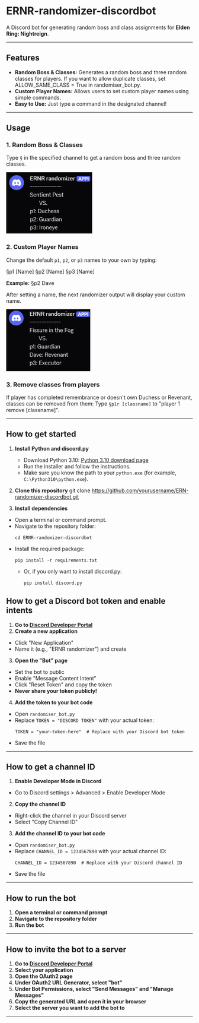 # ERNR-randomizer-discordbot

A Discord bot for generating random boss and class assignments for **Elden Ring: Nightreign**.

---

## Features

- **Random Boss & Classes:** Generates a random boss and three random classes for players. If you want to allow duplicate classes, set ALLOW_SAME_CLASS = True in randomiser_bot.py.
- **Custom Player Names:** Allows users to set custom player names using simple commands.
- **Easy to Use:** Just type a command in the designated channel!

---

## Usage

### 1. Random Boss & Classes

Type `§` in the specified channel to get a random boss and three random classes.

![image](images/example_1.png)

### 2. Custom Player Names

Change the default `p1`, `p2`, or `p3` names to your own by typing:

§p1 [Name]
§p2 [Name]
§p3 [Name]

**Example:**
§p2 Dave

After setting a name, the next randomizer output will display your custom name.

![image](images/example_2.png)

### 3. Remove classes from players

If player has completed remembrance or doesn't own Duchess or Revenant, classes can be removed from them:
Type `§p1r [classname]` to "player 1 remove [classname]".

---

## How to get started

1. **Install Python and discord.py**
   - Download Python 3.10: [Python 3.10 download page](https://www.python.org/downloads/release/python-3100/)
   - Run the installer and follow the instructions.
   - Make sure you know the path to your `python.exe` (for example, `C:\Python310\python.exe`).

2. **Clone this repository**
  git clone https://github.com/yourusername/ERN-randomizer-discordbot.git
    
  3. **Install dependencies**
- Open a terminal or command prompt.
- Navigate to the repository folder:
  ```
  cd ERNR-randomizer-discordbot
  ```
- Install the required package:
  ```
  pip install -r requirements.txt
  ```
  - Or, if you only want to install discord.py:
    ```
    pip install discord.py
    ```

## How to get a Discord bot token and enable intents

1. **Go to [Discord Developer Portal](https://discord.com/developers/)**
2. **Create a new application**
- Click "New Application"
- Name it (e.g., "ERNR randomizer") and create
3. **Open the "Bot" page**
- Set the bot to public
- Enable "Message Content Intent"
- Click "Reset Token" and copy the token
- **Never share your token publicly!**
4. **Add the token to your bot code**
- Open `randomiser_bot.py`
- Replace `TOKEN = "DISCORD TOKEN"` with your actual token:
  ```
  TOKEN = "your-token-here"  # Replace with your Discord bot token
  ```
- Save the file

---

## How to get a channel ID

1. **Enable Developer Mode in Discord**
- Go to Discord settings > Advanced > Enable Developer Mode
2. **Copy the channel ID**
- Right-click the channel in your Discord server
- Select "Copy Channel ID"
3. **Add the channel ID to your bot code**
- Open `randomiser_bot.py`
- Replace `CHANNEL_ID = 1234567890` with your actual channel ID:
  ```
  CHANNEL_ID = 1234567890  # Replace with your Discord channel ID
  ```
- Save the file

---

## How to run the bot

1. **Open a terminal or command prompt**
2. **Navigate to the repository folder**
3. **Run the bot**

---

## How to invite the bot to a server

1. **Go to [Discord Developer Portal](https://discord.com/developers/)**
2. **Select your application**
3. **Open the OAuth2 page**
4. **Under OAuth2 URL Generator, select "bot"**
5. **Under Bot Permissions, select "Send Messages" and "Manage Messages"**
6. **Copy the generated URL and open it in your browser**
7. **Select the server you want to add the bot to**

---
